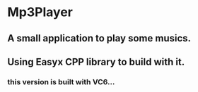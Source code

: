 # Mp3Player

## A small application to play some musics.
## Using Easyx CPP library to build with it.

### this version is built with VC6...
